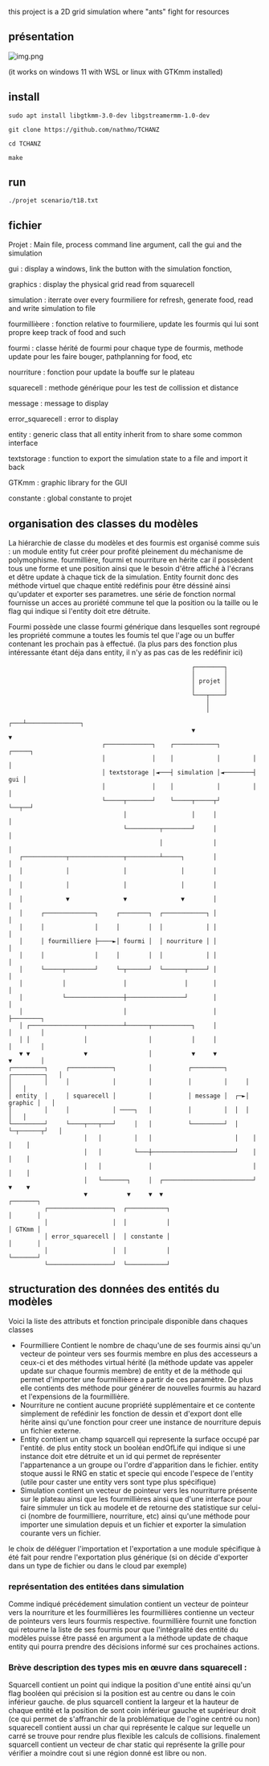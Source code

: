 this project is a 2D grid simulation where "ants" fight for resources
## présentation

![img.png](img.png)

(it works on windows 11 with WSL or linux with GTKmm installed)

## install 
```sudo apt install libgtkmm-3.0-dev libgstreamermm-1.0-dev```

```git clone https://github.com/nathmo/TCHANZ```

```cd TCHANZ```

```make ```

## run 
```./projet scenario/t18.txt```

## fichier

Projet : Main file, process command line argument, call the gui and the simulation

gui : display a windows, link the button with the simulation fonction,

graphics : display the physical grid read from squarecell

simulation : iterrate over every fourmiliere for refresh, generate food, read and write simulation to file

fourmillièere : fonction relative to fourmiliere, update les fourmis qui lui sont propre keep track of food and such

fourmi : classe hérité de fourmi pour chaque type de fourmis, methode update pour les faire bouger, pathplanning for food, etc

nourriture : fonction pour update la bouffe sur le plateau

squarecell : methode générique pour les test de collission et distance

message : message to display

error_squarecell : error to display

entity : generic class that all entity inherit from to share some common interface

textstorage : function to export the simulation state to a file and import it back

GTKmm : graphic library for the GUI

constante : global constante to projet

## organisation des classes du modèles

La hiérarchie de classe du modèles et des fourmis est organisé comme suis :
un module entity fut créer pour profité pleinement du méchanisme de polymophisme. fourmillière, fourmi et nourriture en hérite car il possèdent tous une forme et une position ainsi que le besoin d'être affiché à l'écrans et dêtre update à chaque tick de la simulation. Entity fournit donc des méthode virtuel que chaque entité redéfinis pour être déssiné ainsi qu'updater et exporter ses parametres. une série de fonction normal fournisse un acces au proriété commune tel que la position ou la taille ou le flag qui indique si l'entity doit etre détruite.

Fourmi possède une classe fourmi générique dans lesquelles sont regroupé les propriété commune a toutes les foumis tel que l'age ou un buffer contenant les prochain pas à effectué. (la plus pars des fonction plus intéressante étant déja dans entity, il n'y as pas cas de les redéfinir ici)

```
                                                   ┌────────┐
                                                   │        │
                                                   │ projet │
                                                   │        │
                                                   └───┬────┘
                                                       │
                                                       │
                                                   ┌───┴───────────────┐
                                                   ▼                   ▼
                          ┌─────────────┐    ┌────────────┐         ┌─────┐
                          │             │    │            │         │     │
                          │ textstorage │◄───┤ simulation │◄────────┤ gui │
                          │             │    │            │         │     │
                          └─────┬───────┘    └─────┬─────┬┘         └──┬──┘
                                │                  │     │             │
                                └─────────┬────────┘     │             │
                                          │              │             │
   ┌────────────┬───────────────┬─────────┴─────┐        │             │
   │            │               │               │        │             │
   │            │               │               │        │             │
   │            ▼               ▼               ▼        │             │
   │     ┌──────────────┐     ┌────────┐  ┌────────────┐ │             │
   │     │              │     │        │  │            │ │             │
   │     │ fourmilliere ├────►│ fourmi │  │ nourriture │ │             │
   │     │              │     │        │  │            │ │             │
   │     └─────┬────────┘     └─┬──────┘  └──────┬─────┘ │             │
   │           │                │                │       │             │
   │           └────────────────┼────────────────┘       │             │
   │                            │                        │             ├────────┐
   │ ┌───────────────┬──────────┴──────┬───────────┐     │             │        │
   │ │               │                 │           │     │             │        │
   ▼ ▼               ▼                 │           ▼     ▼             ▼        │
┌─────────┐     ┌────────────┐         │          ┌─────────┐     ┌─────────┐   │
│         │     │            │         │          │         │     │         │   │
│ entity  │     │ squarecell │         │          │ message │  ┌─►│ graphic │   │
│         │     │            │ ────┐   │          │         │  │  │         │   │
└─────────┘     └────┬───┬───┘     │   │          └─────────┘  │  └─┬──────┬┘   │
                     │   │         │   │                       │    │      │    │
                     │   │         └───┼───────────────────────┘    │      │    │
                     │   │             │                            │      │    │
                     │   └───────┐     │  ┌─────────────────────────┘      ▼    ▼
                     ▼           ▼     ▼  ▼                                ┌───────┐
          ┌──────────────────┐  ┌───────────┐                              │       │
          │                  │  │           │                              │ GTKmm │
          │ error_squarecell │  │ constante │                              │       │
          │                  │  │           │                              └───────┘
          └──────────────────┘  └───────────┘
```

## structuration des données des entités du modèles
Voici la liste des attributs et fonction principale disponible dans chaques classes
- Fourmilliere Contient le nombre de chaqu'une de ses fourmis ainsi qu'un vecteur de pointeur vers ses fourmis membre en plus des accesseurs a ceux-ci et des méthodes virtual hérité (la méthode update vas appeler update sur chaque fourmis membre) de entity et de la méthode qui permet d'importer une fourmillièere a partir de ces paramètre. De plus elle contients des méthode pour générer de nouvelles fourmis au hazard et l'expensions de la fourmillière.
- Nourriture ne contient aucune propriété supplémentaire et ce contente simplement de refédinir les fonction de dessin et d'export dont elle hérite ainsi qu'une fonction pour creer une instance de nourriture depuis un fichier externe.
- Entity contient un champ squarcell qui represente la surface occupé par l'entité. de plus entity stock un booléan endOfLife qui indique si une instance doit etre détruite et un id qui permet de représenter l'appartenance a un groupe ou l'ordre d'apparition dans le fichier. entity stoque aussi le RNG en static et specie qui encode l'espece de l'entity (utile pour caster une entity vers sont type plus spécifique)
- Simulation contient un vecteur de pointeur vers les nourriturre présente sur le plateau ainsi que les fourmillières ainsi que d'une interface pour faire simmuler un tick au modele et de retourne des statistique sur celui-ci (nombre de fourmilliere, nourriture, etc) ainsi qu'une méthode pour importer une simulation depuis et un fichier et exporter la simulation courante vers un fichier.

le choix de déléguer l'importation et l'exportation a une module spécifique à été fait pour rendre l'exportation plus générique (si on décide d'exporter dans un type de fichier ou dans le cloud par exemple)

### représentation des entitées dans simulation

Comme indiqué précédement simulation contient un vecteur de pointeur vers la nourriture et les fourmillières
les fourmillières contienne un vecteur de pointeurs vers leurs fourmis respective. fourmillière fournit une fonction qui retourne la liste de ses fourmis pour que l'intégralité des entité du modèles puisse être passé en argument a la méthode update de chaque entity qui pourra prendre des décisions informé sur ces prochaines actions.

### Brève description des types mis en œuvre dans squarecell :

Squarcell contient un point qui indique la position d'une entité ainsi qu'un flag booléen qui précision si la position est au centre ou dans le coin inférieur gauche. de plus squarcell contient la largeur et la hauteur de chaque entité et la position de sont coin inférieur gauche et supérieur droit (ce qui permet de s'affranchir de la problématique de l'ogine centré ou non)
squarecell contient aussi un char qui représente le calque sur lequelle un carré se trouve pour rendre plus flexible les calculs de collisions.
finalement squarcell contient un vecteur de char static qui représente la grille pour vérifier a moindre cout si une région donné est libre ou non.
